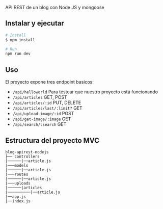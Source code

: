 API REST de un blog con Node JS y mongoose


## Instalar y ejecutar

```bash
# Install
$ npm install

# Run
npm run dev
```
## Uso

El proyecto expone tres endpoint basicos:

- `/api/helloworld` Para testear que nuestro proyecto está funcionando
- `/api/articles` GET, POST
- `/api/articles/:id` PUT, DELETE
- `/api/articles/last/:limit?` GET
- `/api/upload-image/:id` POST
- `/api/get-image/:image` GET
- `/api/search/:search` GET


## Estructura del proyecto MVC
```
blog-apirest-nodejs
├── controllers
|──────|──article.js
|───models
|──────|──article.js
|───routes
|──────|──article.js
|───uploads
|──────|articles
|──────────|──article.js
|──app.js
|──index.js

```

